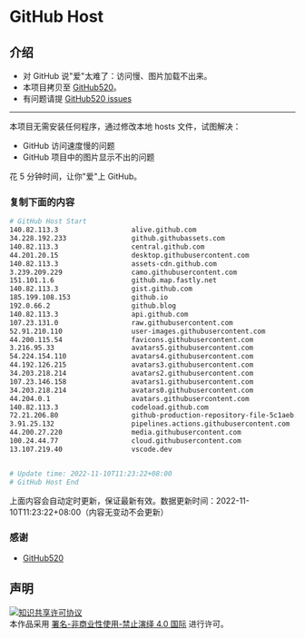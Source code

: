# GitHub Host
## 介绍
- 对 GitHub 说"爱"太难了：访问慢、图片加载不出来。
- 本项目拷贝至 [GitHub520](https://github.com/521xueweihan/GitHub520)。
- 有问题请提 [GitHub520 issues](https://github.com/521xueweihan/GitHub520/issues/new)

---

本项目无需安装任何程序，通过修改本地 hosts 文件，试图解决：
- GitHub 访问速度慢的问题
- GitHub 项目中的图片显示不出的问题

花 5 分钟时间，让你"爱"上 GitHub。

### 复制下面的内容
```bash
# GitHub Host Start
140.82.113.3                  alive.github.com
34.228.192.233                github.githubassets.com
140.82.113.3                  central.github.com
44.201.20.15                  desktop.githubusercontent.com
140.82.113.3                  assets-cdn.github.com
3.239.209.229                 camo.githubusercontent.com
151.101.1.6                   github.map.fastly.net
140.82.113.3                  gist.github.com
185.199.108.153               github.io
192.0.66.2                    github.blog
140.82.113.3                  api.github.com
107.23.131.0                  raw.githubusercontent.com
52.91.210.110                 user-images.githubusercontent.com
44.200.115.54                 favicons.githubusercontent.com
3.216.95.33                   avatars5.githubusercontent.com
54.224.154.110                avatars4.githubusercontent.com
44.192.126.215                avatars3.githubusercontent.com
34.203.218.214                avatars2.githubusercontent.com
107.23.146.158                avatars1.githubusercontent.com
34.203.218.214                avatars0.githubusercontent.com
44.204.0.1                    avatars.githubusercontent.com
140.82.113.3                  codeload.github.com
72.21.206.80                  github-production-repository-file-5c1aeb.s3.amazonaws.com
3.91.25.132                   pipelines.actions.githubusercontent.com
44.200.27.220                 media.githubusercontent.com
100.24.44.77                  cloud.githubusercontent.com
13.107.219.40                 vscode.dev


# Update time: 2022-11-10T11:23:22+08:00
# GitHub Host End

```
上面内容会自动定时更新，保证最新有效。数据更新时间：2022-11-10T11:23:22+08:00（内容无变动不会更新）

### 感谢

- [GitHub520](https://github.com/521xueweihan/GitHub520)

## 声明
<a rel="license" href="https://creativecommons.org/licenses/by-nc-nd/4.0/deed.zh"><img alt="知识共享许可协议" style="border-width: 0" src="https://licensebuttons.net/l/by-nc-nd/4.0/88x31.png"></a><br>本作品采用 <a rel="license" href="https://creativecommons.org/licenses/by-nc-nd/4.0/deed.zh">署名-非商业性使用-禁止演绎 4.0 国际</a> 进行许可。